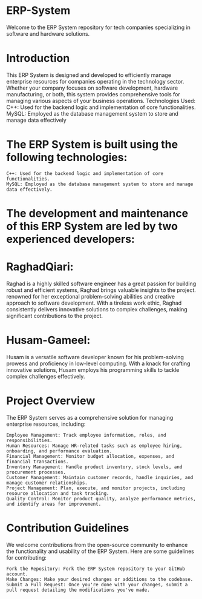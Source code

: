 # ERP-System

Welcome to the ERP System repository for tech companies specializing in software and hardware solutions.
# Introduction

This ERP System is designed and developed to efficiently manage enterprise resources for companies operating in the technology sector. Whether your company focuses on software development, hardware manufacturing, or both, this system provides comprehensive tools for managing various aspects of your business operations.
Technologies Used:
     C++: Used for the backend logic and implementation of core functionalities.
    MySQL: Employed as the database management system to store and manage data effectively
    
# The ERP System is built using the following technologies:

    C++: Used for the backend logic and implementation of core functionalities.
    MySQL: Employed as the database management system to store and manage data effectively.

# The development and maintenance of this ERP System are led by two experienced developers:

  # RaghadQiari:
Raghad is a highly skilled software engineer 
has a great  passion for building robust and efficient systems, Raghad brings valuable insights to the project.
renowned for her exceptional problem-solving abilities and creative approach to software development.
With a tireless work ethic, Raghad consistently delivers innovative solutions to complex challenges, making significant contributions to the project.
 
   # Husam-Gameel:
Husam is a versatile software developer known for his problem-solving prowess and proficiency in low-level computing.
With a knack for crafting innovative solutions, Husam employs his programming skills to tackle complex challenges effectively.

# Project Overview

The ERP System serves as a comprehensive solution for managing enterprise resources, including:

    Employee Management: Track employee information, roles, and responsibilities.
    Human Resources: Manage HR-related tasks such as employee hiring, onboarding, and performance evaluation.
    Financial Management: Monitor budget allocation, expenses, and financial transactions.
    Inventory Management: Handle product inventory, stock levels, and procurement processes.
    Customer Management: Maintain customer records, handle inquiries, and manage customer relationships.
    Project Management: Plan, execute, and monitor projects, including resource allocation and task tracking.
    Quality Control: Monitor product quality, analyze performance metrics, and identify areas for improvement.

# Contribution Guidelines

We welcome contributions from the open-source community to enhance the functionality and usability of the ERP System. Here are some guidelines for contributing:

    Fork the Repository: Fork the ERP System repository to your GitHub account.
    Make Changes: Make your desired changes or additions to the codebase.
    Submit a Pull Request: Once you're done with your changes, submit a pull request detailing the modifications you've made.
